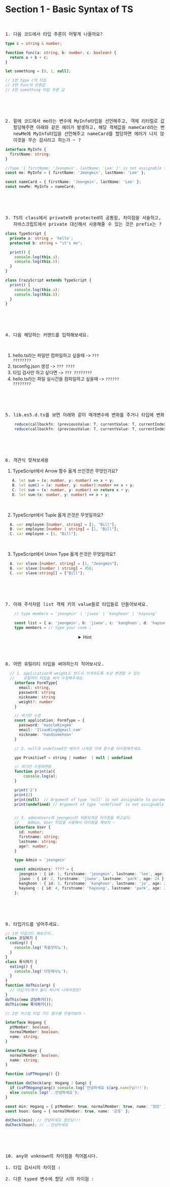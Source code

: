 # Section 1 - Basic Syntax of TS

<br>

<pre>1. 다음 코드에서 타입 추론이 어떻게 나올까요? </pre>

```typescript
type c = string & number;

function func(a: string, b: number, c: boolean) {
  return a + b + c;
}

let something = [0, 1, null];

// 1번 type c의 타입
// 2번 func의 반환값
// 3번 something 타입 추론 값
```

<br>
<br>
<br>

<pre>2. 밑에 코드에서 me라는 변수에 MyInfo타입을 선언해주고, 객체 리터럴로 값을
   할당해주면 아래와 같은 에러가 발생하고, 해당 객체값을 nameCard라는 변수로 빼주고,
   newMe에 MyInfo타입을 선언해주고 nameCard를 할당하면 에러가 나지 않는다.
   이것을 무슨 검사라고 하는가 ~ ?</pre>

```typescript
interface MyInfo {
  firstName: string;
}

//Type '{ firstName: 'Jeongmin', lastName: 'Lee' }' is not assignable to type 'MyInfo'.
const me: MyInfo = { firstName: 'Jeongmin', lastName: 'Lee' };

const nameCard = { firstName: 'Jeongmin', lastName: 'Lee' };
const newMe: MyInfo = nameCard;
```

<br>
<br>
<br>

<pre>3. TS의 class에서 private와 protected의 공통점, 차이점을 서술하고, 
   자바스크립트에서 private 대신해서 사용해줄 수 있는 것은 prefix는 ? </pre>

```typescript
class TypeScript {
  private a: string = 'hello';
  protected b: string = "it's me";

  print() {
    console.log(this.a);
    console.log(this.b);
  }
}

class CrazyScript extends TypeScript {
  print() {
    console.log(this.a);
    console.log(this.b);
  }
}
```

<br>
<br>
<br>

<pre>4. 다음 해당하는 커맨드를 입력해보세요. </pre>

<br>

1. hello.ts라는 파일만 컴파일하고 싶을때 -> <code>??? ????????</code><br>
2. tsconfig.json 생성 -> <code>??? ????</code> <br>
3. 타입 검사만 하고 싶다면 -> <code>??? ????????</code> <br>
4. hello.ts라는 파일 실시간을 컴파일하고 싶을때 -> <code>?????? ????????</code>

<br>
<br>
<br>

<pre>5. lib.es5.d.ts를 보면 아래와 같이 매개변수에 변화를 주거나 타입에 변화를 주어 다른 버전의 같은 함수를 정의해 놓는 것을 뭐라고 하나요? </pre>

```typescript
    reduce(callbackfn: (previousValue: T, currentValue: T, currentIndex: number, array: readonly T[]) => T): T;
    reduce(callbackfn: (previousValue: T, currentValue: T, currentIndex: number, array: readonly T[]) => T, initialValue: T): T;
```

<br>
<br>
<br>

<pre>6. 객관식 맞쳐보세용 </pre>

1. TypeScript에서 Arrow 함수 옳게 쓰인것은 무엇인가요?

```typescript
   A. let sum = (x: number, y: number) => x + y;
   B. let sum() = (x: number, y: number):number => x + y;
   C. let sum = (x: number, y: number) => return x + y;
   D. let sum:(x: number, y: number) => x + y;
```

<br>

2. TypeScript에서 Tuple 옳게 쓴것은 무엇일까요?

```typescript
  A. var employee:[number, string] = [1, "Bill"];
  B. var employee:[number | string] = [1, "Bill"];
  C. var employee = [1, "Bill"];
```

<br>

3. TypeScript에서 Union Type 옳게 쓴것은 무엇일까요?

```typescript
  A. var slave:[number, string] = [1, "Jeongmin"];
  B. var slave:[number | string] = 456;
  C. var slave:string[] = ["Bill"];
```

<br>
<br>
<br>

<pre>7. 아래 주석처럼 list 객체 키의 value들로 타입들로 만들어보세요.</pre>

```typescript
    // type members = 'jeongmin' | 'jiwoo' | 'kanghoon' | 'hayoung'

    const list = { a: 'jeongmin', b: 'jiwoo', c: 'kanghoon', d: 'hayoung' } as const
    type members = // type your code ;
```

<div align="center">
  <details>
    <summary>Hint</summary>
    <pre>keyof 와 typeof 사용해보세요.</pre>
  </details>
</div>

<br>
<br>
<br>

<pre>8. 어떤 유틸리티 타입을 써야하는지 적어보시오.</pre>

```typescript
  // 1. application에 weight도 반드시 쓰게하도록 속성 변경할 수 있는
  //    유틸리티 타입을 써서 수정해주세요.
    interface FormType{
      email: string,
      password: string
      nickname: string
      weight?: number
    }

    // 여기만 수정
    const application: FormType = {
      password: 'muscleKing44'
      email: 'IlsanKing@gmail.com'
      nickname: 'handsomehoon'
    }

    // 2. null과 undefined만 에러가 나게끔 아래 함수를 타이핑해주세요.

    ype PrimitiveT = string | number  | null | undefined

    // 여기만 수정하면됨
    function print(a){
        console.log(a);
    }

    print('2')
    print(2)
    print(null)  // Argument of type 'null' is not assignable to parameter of type
    print(undefined) // Argument of type 'undefined' is not assignable to parameter of type


    // 3. adminUsers에 jeongmin만 허용되게끔 타이핑을 하고싶다.
    //    Admin, User 타입을 사용해서 타이핑을 해보자 ~
    interface User {
      id: number;
      firstname: string;
      lastname: string;
      age?: number;
    }

    type Admin = 'jeongmin'

    const adminUsers: ???? = {
      jeongmin : { id: 1, firstname: 'jeongmin', lastname: 'lee', age: 26 },
      jiwoo : { id: 2, firstname: 'jiwoo', lastname: 'park', age: 24 },
      kanghoon : { id: 3, firstname: 'kanghoon', lastname: 'jo', age: 28 },
      hayoung : { id: 4, firstname: 'hayoung', lastname: 'park', age: 24 },
    };
```

<br>
<br>
<br>

<pre>9. 타입가드를 넣어주세요. </pre>

```typescript
// 1번 타입가드 해보즈아..
class 코딩하기 {
  coding() {
    console.log('죽을맛이노');
  }
}
class 폭식하기 {
  eating() {
    console.log('이맛에사노');
  }
}
function doThis(arg) {
  // 타입가드해서 둘다 하나씩 나와야겠죠?
}
doThis(new 코딩하기());
doThis(new 폭식하기());

// 2번 커스텀 타입 가드 함수를 만들어보자 ~

interface Hogang {
  ptMember: boolean;
  normalMember: boolean;
  name: string;
}

interface Gang {
  normalMember: boolean;
  name: string;
}

function isPTHogang() {}

function doCheck(arg: Hogang | Gang) {
  if (isPTHogang(arg)) console.log(`안녕하세요 ${arg.name}님!!!`);
  else console.log('..안녕하세요');
}

const min: Hogang = { ptMember: true, normalMember: true, name: '정민' };
const hoon: Gang = { normalMember: true, name: '강훈' };

doCheck(min); // 안녕하세요 정민님!!!
doCheck(hoon); // ..안녕하세요
```

<br>
<br>
<br>

<pre>10. any와 unknown의 차이점을 적어봅시다.

1. 타입 검사시의 차이점 :

2. 다른 typed 변수에 할당 시의 차이점 :</pre>

<br>
